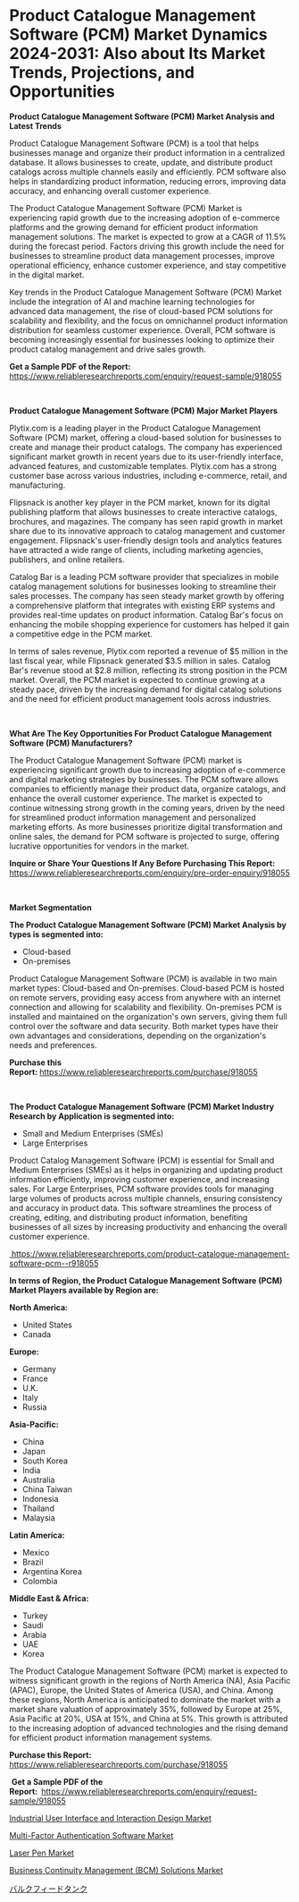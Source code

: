 <p><h1>Product Catalogue Management Software (PCM) Market Dynamics 2024-2031: Also about Its Market Trends, Projections, and Opportunities</h1></p><p><strong>Product Catalogue Management Software (PCM) Market Analysis and Latest Trends</strong></p>
<p><p>Product Catalogue Management Software (PCM) is a tool that helps businesses manage and organize their product information in a centralized database. It allows businesses to create, update, and distribute product catalogs across multiple channels easily and efficiently. PCM software also helps in standardizing product information, reducing errors, improving data accuracy, and enhancing overall customer experience.</p><p>The Product Catalogue Management Software (PCM) Market is experiencing rapid growth due to the increasing adoption of e-commerce platforms and the growing demand for efficient product information management solutions. The market is expected to grow at a CAGR of 11.5% during the forecast period. Factors driving this growth include the need for businesses to streamline product data management processes, improve operational efficiency, enhance customer experience, and stay competitive in the digital market.</p><p>Key trends in the Product Catalogue Management Software (PCM) Market include the integration of AI and machine learning technologies for advanced data management, the rise of cloud-based PCM solutions for scalability and flexibility, and the focus on omnichannel product information distribution for seamless customer experience. Overall, PCM software is becoming increasingly essential for businesses looking to optimize their product catalog management and drive sales growth.</p></p>
<p><strong>Get a Sample PDF of the Report:&nbsp;</strong> <a href="https://www.reliableresearchreports.com/enquiry/request-sample/918055">https://www.reliableresearchreports.com/enquiry/request-sample/918055</a></p>
<p>&nbsp;</p>
<p><strong>Product Catalogue Management Software (PCM) Major Market Players</strong></p>
<p><p>Plytix.com is a leading player in the Product Catalogue Management Software (PCM) market, offering a cloud-based solution for businesses to create and manage their product catalogs. The company has experienced significant market growth in recent years due to its user-friendly interface, advanced features, and customizable templates. Plytix.com has a strong customer base across various industries, including e-commerce, retail, and manufacturing.</p><p>Flipsnack is another key player in the PCM market, known for its digital publishing platform that allows businesses to create interactive catalogs, brochures, and magazines. The company has seen rapid growth in market share due to its innovative approach to catalog management and customer engagement. Flipsnack's user-friendly design tools and analytics features have attracted a wide range of clients, including marketing agencies, publishers, and online retailers.</p><p>Catalog Bar is a leading PCM software provider that specializes in mobile catalog management solutions for businesses looking to streamline their sales processes. The company has seen steady market growth by offering a comprehensive platform that integrates with existing ERP systems and provides real-time updates on product information. Catalog Bar's focus on enhancing the mobile shopping experience for customers has helped it gain a competitive edge in the PCM market.</p><p>In terms of sales revenue, Plytix.com reported a revenue of $5 million in the last fiscal year, while Flipsnack generated $3.5 million in sales. Catalog Bar's revenue stood at $2.8 million, reflecting its strong position in the PCM market. Overall, the PCM market is expected to continue growing at a steady pace, driven by the increasing demand for digital catalog solutions and the need for efficient product management tools across industries.</p></p>
<p>&nbsp;</p>
<p><strong>What Are The Key Opportunities For Product Catalogue Management Software (PCM) Manufacturers?</strong></p>
<p><p>The Product Catalogue Management Software (PCM) market is experiencing significant growth due to increasing adoption of e-commerce and digital marketing strategies by businesses. The PCM software allows companies to efficiently manage their product data, organize catalogs, and enhance the overall customer experience. The market is expected to continue witnessing strong growth in the coming years, driven by the need for streamlined product information management and personalized marketing efforts. As more businesses prioritize digital transformation and online sales, the demand for PCM software is projected to surge, offering lucrative opportunities for vendors in the market.</p></p>
<p><strong>Inquire or Share Your Questions If Any Before Purchasing This Report:</strong> <a href="https://www.reliableresearchreports.com/enquiry/pre-order-enquiry/918055">https://www.reliableresearchreports.com/enquiry/pre-order-enquiry/918055</a></p>
<p>&nbsp;</p>
<p><strong>Market Segmentation</strong></p>
<p><strong>The Product Catalogue Management Software (PCM) Market Analysis by types is segmented into:</strong></p>
<p><ul><li>Cloud-based</li><li>On-premises</li></ul></p>
<p><p>Product Catalogue Management Software (PCM) is available in two main market types: Cloud-based and On-premises. Cloud-based PCM is hosted on remote servers, providing easy access from anywhere with an internet connection and allowing for scalability and flexibility. On-premises PCM is installed and maintained on the organization's own servers, giving them full control over the software and data security. Both market types have their own advantages and considerations, depending on the organization's needs and preferences.</p></p>
<p><strong>Purchase this Report:&nbsp;</strong><a href="https://www.reliableresearchreports.com/purchase/918055">https://www.reliableresearchreports.com/purchase/918055</a></p>
<p>&nbsp;</p>
<p><strong>The Product Catalogue Management Software (PCM) Market Industry Research by Application is segmented into:</strong></p>
<p><ul><li>Small and Medium Enterprises (SMEs)</li><li>Large Enterprises</li></ul></p>
<p><p>Product Catalog Management Software (PCM) is essential for Small and Medium Enterprises (SMEs) as it helps in organizing and updating product information efficiently, improving customer experience, and increasing sales. For Large Enterprises, PCM software provides tools for managing large volumes of products across multiple channels, ensuring consistency and accuracy in product data. This software streamlines the process of creating, editing, and distributing product information, benefiting businesses of all sizes by increasing productivity and enhancing the overall customer experience.</p></p>
<p><a href="https://www.reliableresearchreports.com/product-catalogue-management-software-pcm--r918055">&nbsp;https://www.reliableresearchreports.com/product-catalogue-management-software-pcm--r918055</a></p>
<p><strong>In terms of Region, the Product Catalogue Management Software (PCM) Market Players available by Region are:</strong></p>
<p>
    <p> <strong> North America: </strong>
        <ul>
            <li>United States</li>
            <li>Canada</li>
        </ul>
        </p> 
    <p> <strong> Europe: </strong>
        <ul>
            <li>Germany</li>
            <li>France</li>
            <li>U.K.</li>
            <li>Italy</li>
            <li>Russia</li>
        </ul>
        </p> 
    <p> <strong> Asia-Pacific: </strong>
        <ul>
            <li>China</li>
            <li>Japan</li>
            <li>South Korea</li>
            <li>India</li>
            <li>Australia</li>
            <li>China Taiwan</li>
            <li>Indonesia</li>
            <li>Thailand</li>
            <li>Malaysia</li>
        </ul>
        </p> 
    <p> <strong> Latin America: </strong>
        <ul>
            <li>Mexico</li>
            <li>Brazil</li>
            <li>Argentina Korea</li>
            <li>Colombia</li>
        </ul>
        </p> 
    <p> <strong> Middle East & Africa: </strong>
        <ul>
            <li>Turkey</li>
            <li>Saudi</li>
            <li>Arabia</li>
            <li>UAE</li>
            <li>Korea</li>
        </ul>
    </p>
    </p>
<p><p>The Product Catalogue Management Software (PCM) market is expected to witness significant growth in the regions of North America (NA), Asia Pacific (APAC), Europe, the United States of America (USA), and China. Among these regions, North America is anticipated to dominate the market with a market share valuation of approximately 35%, followed by Europe at 25%, Asia Pacific at 20%, USA at 15%, and China at 5%. This growth is attributed to the increasing adoption of advanced technologies and the rising demand for efficient product information management systems.</p></p>
<p><strong>Purchase this Report: </strong><a href="https://www.reliableresearchreports.com/purchase/918055">https://www.reliableresearchreports.com/purchase/918055</a></p>
<p>&nbsp;<strong>Get a Sample PDF of the Report:&nbsp;&nbsp;</strong><a href="https://www.reliableresearchreports.com/enquiry/request-sample/918055">https://www.reliableresearchreports.com/enquiry/request-sample/918055</a></p>
<p><strong></strong></p>
<p><p><a href="https://www.linkedin.com/pulse/industrial-user-interface-interaction-design-market-trends-mnqkf">Industrial User Interface and Interaction Design Market</a></p><p><a href="https://github.com/jaidynmorantestelletmjzya/Market-Research-Report-List-2/blob/main/multi-factor-authentication-software-market.md">Multi-Factor Authentication Software Market</a></p><p><a href="https://issuu.com/reportprime-2/docs/laser-pen-market-size-2030.pptx">Laser Pen Market</a></p><p><a href="https://github.com/ruddyyedelwadw/Market-Research-Report-List-2/blob/main/business-continuity-management-bcm-solutions-market.md">Business Continuity Management (BCM) Solutions Market</a></p><p><a href="https://github.com/alyle7648/Market-Research-Report-List-1/blob/main/158829461345.md">バルクフィードタンク</a></p></p>
